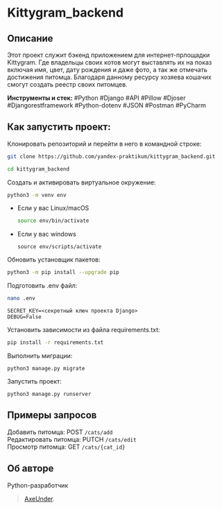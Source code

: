 # Kittygram_backend

## Описание
Этот проект служит бэкенд приложением для интернет-прлощадки Kittygram. Где владельцы своих котов могут выставлять их на показ включая имя, цвет, дату рождения и даже фото, а так же отмечать достижения питомца. Благодаря данному ресурсу хозяева кошачих смогут создать реестр своих питомцев.

**Инструменты и стек:** #Python #Django #API #Pillow #Djoser #Djangorestframework #Python-dotenv #JSON #Postman #PyCharm

## Как запустить проект:

Клонировать репозиторий и перейти в него в командной строке:
```bash
git clone https://github.com/yandex-praktikum/kittygram_backend.git
```
```bash
cd kittygram_backend
```

Cоздать и активировать виртуальное окружение:
```bash
python3 -m venv env
```

* Если у вас Linux/macOS
    ```bash
    source env/bin/activate
    ```

* Если у вас windows
    ```
    source env/scripts/activate
    ```
Обновить установщик пакетов:
```bash
python3 -m pip install --upgrade pip
```

Подготовить .env файл:
```bash
nano .env
```
```nano
SECRET_KEY=<секретный ключ проекта Django>
DEBUG=False
```

Установить зависимости из файла requirements.txt:
```bash
pip install -r requirements.txt
```

Выполнить миграции:
```
python3 manage.py migrate
```

Запустить проект:
```
python3 manage.py runserver
```

## Примеры запросов
Добавить питомца: POST `/cats/add` \
Редактировать питомца: PUTCH `/cats/edit` \
Просмотр питомца: GET `/cats/{cat_id}`

## Об авторе
Python-разработчик
> [AxeUnder](https://github.com/AxeUnder/).

